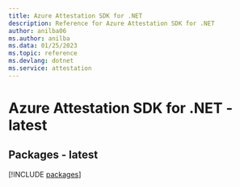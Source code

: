 ```yaml
---
title: Azure Attestation SDK for .NET
description: Reference for Azure Attestation SDK for .NET
author: anilba06
ms.author: anilba
ms.data: 01/25/2023
ms.topic: reference
ms.devlang: dotnet
ms.service: attestation
---
```

# Azure Attestation SDK for .NET - latest
## Packages - latest
[!INCLUDE [packages](attestation-index.md)]